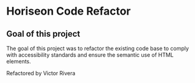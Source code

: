 # Horiseon Code Refactor

## Goal of this project

The goal of this project was to refactor the existing code base to comply with accessibility standards and ensure the semantic use of HTML elements.

 
Refactored by Victor Rivera 

